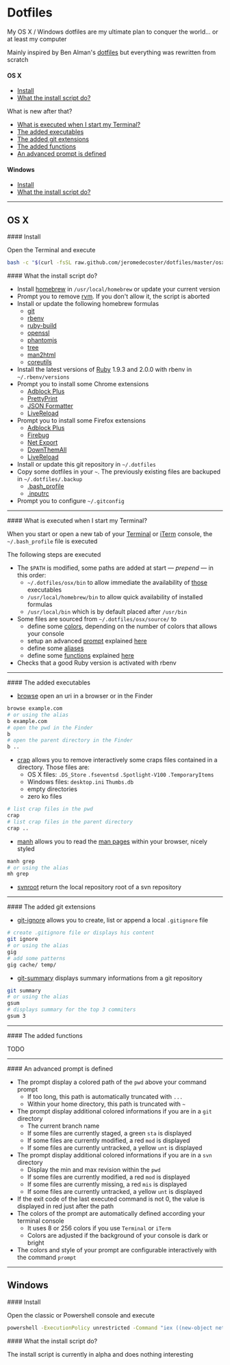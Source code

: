 Dotfiles
========

My OS X / Windows dotfiles are my ultimate plan to conquer the world... or at least my computer

Mainly inspired by Ben Alman's <a href="https://github.com/cowboy/dotfiles" target="_blank">dotfiles</a> but everything was rewritten from scratch

#### OS X
* [Install](#osx-install)
* [What the install script do?](#osx-what)

What is new after that?
* [What is executed when I start my Terminal?](#osx-executed)
* [The added executables](#osx-executables)
* [The added git extensions](#osx-git-extensions)
* [The added functions](#osx-functions)
* [An advanced prompt is defined](#osx-prompt)

#### Windows
* [Install](#win-install)
* [What the install script do?](#win-what)

- - -

## OS X
<a name="osx-install"/>
#### Install

Open the Terminal and execute

```bash
bash -c "$(curl -fsSL raw.github.com/jeromedecoster/dotfiles/master/osx/install)" && source ~/.bash_profile
```

<a name="osx-what"/>
#### What the install script do?

* Install <a href="http://brew.sh" target="_blank">homebrew</a> in `/usr/local/homebrew` or update your current version
* Prompt you to remove <a href="https://rvm.io" target="_blank">rvm</a>. If you don't allow it, the script is aborted
* Install or update the following homebrew formulas
  * <a href="https://github.com/mxcl/homebrew/blob/master/Library/Formula/git.rb" target="_blank">git</a>
  * <a href="https://github.com/mxcl/homebrew/blob/master/Library/Formula/rbenv.rb" target="_blank">rbenv</a>
  * <a href="https://github.com/mxcl/homebrew/blob/master/Library/Formula/ruby-build.rb" target="_blank">ruby-build</a>
  * <a href="https://github.com/mxcl/homebrew/blob/master/Library/Formula/openssl.rb" target="_blank">openssl</a>
  * <a href="https://github.com/mxcl/homebrew/blob/master/Library/Formula/phantomjs.rb" target="_blank">phantomjs</a>
  * <a href="https://github.com/mxcl/homebrew/blob/master/Library/Formula/tree.rb" target="_blank">tree</a>
  * <a href="https://github.com/mxcl/homebrew/blob/master/Library/Formula/man2html.rb" target="_blank">man2html</a>
  * <a href="https://github.com/mxcl/homebrew/blob/master/Library/Formula/coreutils.rb" target="_blank">coreutils</a>
* Install the latest versions of <a href="https://www.ruby-lang.org" target="_blank">Ruby</a> 1.9.3 and 2.0.0 with rbenv in `~/.rbenv/versions`
* Prompt you to install some Chrome extensions
  * <a href="https://chrome.google.com/webstore/detail/empty-title/cfhdojbkjhnklbpkdaibdccddilifddb" target="_blank">Adblock Plus</a>
  * <a href="https://chrome.google.com/webstore/detail/prettyprint/nipdlgebaanapcphbcidpmmmkcecpkhg" target="_blank">PrettyPrint</a>
  * <a href="https://chrome.google.com/webstore/detail/json-formatter/bcjindcccaagfpapjjmafapmmgkkhgoa" target="_blank">JSON Formatter</a>
  * <a href="https://chrome.google.com/webstore/detail/livereload/jnihajbhpnppcggbcgedagnkighmdlei" target="_blank">LiveReload</a>
* Prompt you to install some Firefox extensions
  * <a href="https://addons.mozilla.org/en-US/firefox/addon/adblock-plus" target="_blank">Adblock Plus</a>
  * <a href="https://addons.mozilla.org/en-US/firefox/addon/firebug" target="_blank">Firebug</a>
  * <a href="https://getfirebug.com/releases/netexport" target="_blank">Net Export</a>
  * <a href="https://addons.mozilla.org/en-US/firefox/addon/downthemall" target="_blank">DownThemAll</a>
  * <a href="http://help.livereload.com/kb/general-use/browser-extensions" target="_blank">LiveReload</a>
* Install or update this git repository in `~/.dotfiles`
* Copy some dotfiles in your `~`. The previously existing files are backuped in `~/.dotfiles/.backup`
  * <a href="https://github.com/jeromedecoster/dotfiles/blob/master/osx/user/.bash_profile" target="_blank">.bash_profile</a>
  * <a href="https://github.com/jeromedecoster/dotfiles/blob/master/osx/user/.inputrc" target="_blank">.inputrc</a>
* Prompt you to configure `~/.gitconfig`

- - -

<a name="osx-executed"/>
#### What is executed when I start my Terminal?

When you start or open a new tab of your <a href="http://en.wikipedia.org/wiki/Terminal_%28OS_X%29" target="_blank">Terminal</a> or <a href="http://en.wikipedia.org/wiki/ITerm2" target="_blank">iTerm</a> console, the `~/.bash_profile` file is executed

The following steps are executed
* The `$PATH` is modified, some paths are added at start — *prepend* — in this order:
  * `~/.dotfiles/osx/bin` to allow immediate the availability of <a href="https://github.com/jeromedecoster/dotfiles/tree/master/osx/bin" target="_blank">those</a> executables
  * `/usr/local/homebrew/bin` to allow quick availability of installed formulas
  * `/usr/local/bin` which is by default placed after `/usr/bin`
* Some files are sourced from `~/.dotfiles/osx/source/` to
  * define some <a href="https://github.com/jeromedecoster/dotfiles/blob/master/osx/source/colors.sh" target="_blank">colors</a>, depending on the number of colors that allows your console
  * setup an advanced <a href="https://github.com/jeromedecoster/dotfiles/blob/master/osx/source/prompt.sh" target="_blank">prompt</a> explained <a href="#osx-prompt">here</a>
  * define some <a href="https://github.com/jeromedecoster/dotfiles/blob/master/osx/source/aliases.sh" target="_blank">aliases</a>
  * define some <a href="https://github.com/jeromedecoster/dotfiles/blob/master/osx/source/functions.sh" target="_blank">functions</a> explained <a href="#osx-functions">here</a>
* Checks that a good Ruby version is activated with rbenv

- - -

<a name="osx-executables"/>
#### The added executables

* <a href="https://github.com/jeromedecoster/dotfiles/blob/master/osx/bin/browse" target="_blank">browse</a> open an uri in a browser or in the Finder

```bash
browse example.com
# or using the alias
b example.com
# open the pwd in the Finder
b
# open the parent directory in the Finder
b ..
```

* <a href="https://github.com/jeromedecoster/dotfiles/blob/master/osx/bin/crap" target="_blank">crap</a> allows you to remove interactively some craps files contained in a directory. Those files are:
  * OS X files: `.DS_Store` `.fseventsd` `.Spotlight-V100` `.TemporaryItems`
  * Windows files: `desktop.ini` `Thumbs.db`
  * empty directories
  * zero ko files

```bash
# list crap files in the pwd
crap
# list crap files in the parent directory
crap ..
```

* <a href="https://github.com/jeromedecoster/dotfiles/blob/master/osx/bin/manh" target="_blank">manh</a> allows you to read the <a href="http://en.wikipedia.org/wiki/Man_page" target="_blank">man pages</a> within your browser, nicely styled

```bash
manh grep
# or using the alias
mh grep
```

* <a href="https://github.com/jeromedecoster/dotfiles/blob/master/osx/bin/svnroot" target="_blank">svnroot</a> return the local repository root of a svn repository

- - -

<a name="osx-git-extensions"/>
#### The added git extensions

* <a href="https://github.com/jeromedecoster/dotfiles/blob/master/osx/bin/git-ignore" target="_blank">git-ignore</a> allows you to create, list or append a local `.gitignore` file

```bash
# create .gitignore file or displays his content
git ignore
# or using the alias
gig
# add some patterns
gig cache/ temp/
```

* <a href="https://github.com/jeromedecoster/dotfiles/blob/master/osx/bin/git-summary" target="_blank">git-summary</a> displays summary informations from a git repository

```bash
git summary
# or using the alias
gsum
# displays summary for the top 3 commiters
gsum 3
```

- - -

<a name="osx-functions"/>
#### The added functions

TODO

- - -

<a name="osx-prompt"/>
#### An advanced prompt is defined

* The prompt display a colored path of the `pwd` above your command prompt
  * If too long, this path is automatically truncated with `...`
  * Within your home directory, this path is truncated with `~`
* The prompt display additional colored informations if you are in a `git` directory
  * The current branch name
  * If some files are currently staged, a green `sta` is displayed
  * If some files are currently modified, a red `mod` is displayed
  * If some files are currently untracked, a yellow `unt` is displayed
* The prompt display additional colored informations if you are in a `svn` directory
  * Display the min and max revision within the `pwd`
  * If some files are currently modified, a red `mod` is displayed
  * If some files are currently missing, a red `mis` is displayed
  * If some files are currently untracked, a yellow `unt` is displayed
* If the exit code of the last executed command is not 0, the value is displayed in red just after the path
* The colors of the prompt are automatically defined according your terminal console
  * It uses 8 or 256 colors if you use `Terminal` or `iTerm`
  * Colors are adjusted if the background of your console is dark or bright
* The colors and style of your prompt are configurable interactively with the command `prompt`

- - -

## Windows
<a name="win-install"/>
#### Install

Open the classic or Powershell console and execute

```bash
powershell -ExecutionPolicy unrestricted -Command "iex ((new-object net.webclient).DownloadString('https://raw.github.com/jeromedecoster/dotfiles/master/win/install.ps1'))"
```

<a name="win-what"/>
#### What the install script do?

The install script is currently in alpha and does nothing interesting
